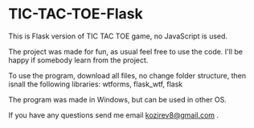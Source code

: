 # TIC-TAC-TOE-Flask

This is Flask version of TIC TAC TOE game, no JavaScript is used.

The project was made for fun, as usual feel free to use the code. I'll be happy if somebody learn from the project.

To use the program, download all files, no change folder structure, then isnall the following libraries:
wtforms, flask_wtf, flask

The program was made in Windows, but can be used in other OS.

If you have any questions send me email kozirev8@gmail.com .
